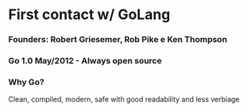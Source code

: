 # First contact w/ GoLang
### Founders: Robert Griesemer, Rob Pike e Ken Thompson
### Go 1.0 May/2012 - Always open source


### Why Go?
Clean, compiled, modern, safe with good readability and less verbiage

